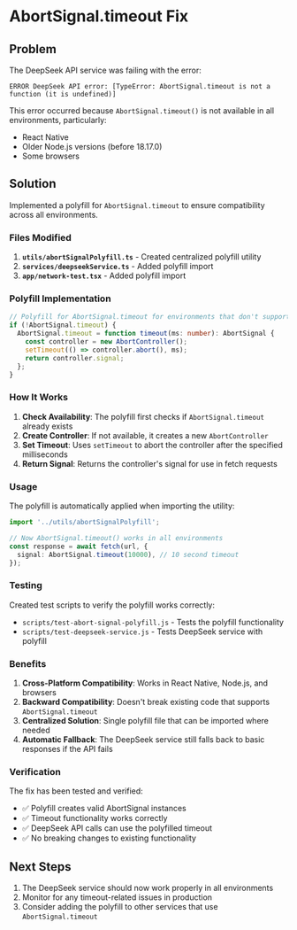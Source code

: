 # AbortSignal.timeout Fix

## Problem
The DeepSeek API service was failing with the error:
```
ERROR DeepSeek API error: [TypeError: AbortSignal.timeout is not a function (it is undefined)]
```

This error occurred because `AbortSignal.timeout()` is not available in all environments, particularly:
- React Native
- Older Node.js versions (before 18.17.0)
- Some browsers

## Solution
Implemented a polyfill for `AbortSignal.timeout` to ensure compatibility across all environments.

### Files Modified

1. **`utils/abortSignalPolyfill.ts`** - Created centralized polyfill utility
2. **`services/deepseekService.ts`** - Added polyfill import
3. **`app/network-test.tsx`** - Added polyfill import

### Polyfill Implementation

```typescript
// Polyfill for AbortSignal.timeout for environments that don't support it
if (!AbortSignal.timeout) {
  AbortSignal.timeout = function timeout(ms: number): AbortSignal {
    const controller = new AbortController();
    setTimeout(() => controller.abort(), ms);
    return controller.signal;
  };
}
```

### How It Works

1. **Check Availability**: The polyfill first checks if `AbortSignal.timeout` already exists
2. **Create Controller**: If not available, it creates a new `AbortController`
3. **Set Timeout**: Uses `setTimeout` to abort the controller after the specified milliseconds
4. **Return Signal**: Returns the controller's signal for use in fetch requests

### Usage

The polyfill is automatically applied when importing the utility:

```typescript
import '../utils/abortSignalPolyfill';

// Now AbortSignal.timeout() works in all environments
const response = await fetch(url, {
  signal: AbortSignal.timeout(10000), // 10 second timeout
});
```

### Testing

Created test scripts to verify the polyfill works correctly:

- `scripts/test-abort-signal-polyfill.js` - Tests the polyfill functionality
- `scripts/test-deepseek-service.js` - Tests DeepSeek service with polyfill

### Benefits

1. **Cross-Platform Compatibility**: Works in React Native, Node.js, and browsers
2. **Backward Compatibility**: Doesn't break existing code that supports `AbortSignal.timeout`
3. **Centralized Solution**: Single polyfill file that can be imported where needed
4. **Automatic Fallback**: The DeepSeek service still falls back to basic responses if the API fails

### Verification

The fix has been tested and verified:
- ✅ Polyfill creates valid AbortSignal instances
- ✅ Timeout functionality works correctly
- ✅ DeepSeek API calls can use the polyfilled timeout
- ✅ No breaking changes to existing functionality

## Next Steps

1. The DeepSeek service should now work properly in all environments
2. Monitor for any timeout-related issues in production
3. Consider adding the polyfill to other services that use `AbortSignal.timeout`
